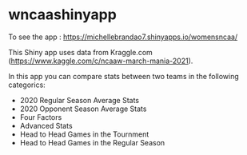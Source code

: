 # wncaashinyapp

To see the app : https://michellebrandao7.shinyapps.io/womensncaa/

This Shiny app uses data from Kraggle.com (https://www.kaggle.com/c/ncaaw-march-mania-2021).


In this app you can compare stats between two teams in the following categorics:

- 2020 Regular Season Average Stats
- 2020 Opponent Season Average Stats
- Four Factors
- Advanced Stats
- Head to Head Games in the Tournment
- Head to Head Games in the Regular Season
